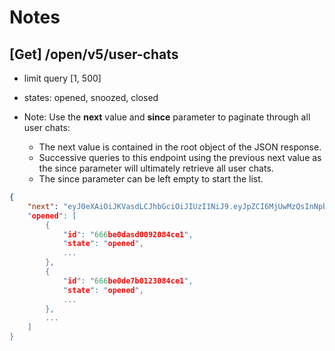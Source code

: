 # Notes

## [Get] /open/v5/user-chats

- limit query [1, 500]

- states: opened, snoozed, closed

- Note: Use the **next** value and **since** parameter to paginate through all user chats:
  - The next value is contained in the root object of the JSON response.
  - Successive queries to this endpoint using the previous next value as the since parameter will ultimately retrieve all user chats.
  - The since parameter can be left empty to start the list.

```json
{
    "next": "eyJ0eXAiOiJKVasdLCJhbGciOiJIUzI1NiJ9.eyJpZCI6MjUwMzQsInNpbmNlIjoiMjAyMS0wOC0xNlQxNzoxNzoxMi4wMDAwMDAwMDAwIn0.1Z
    "opened": [
        {
            "id": "666be0dasd0092084ce1",
            "state": "opened",
            ...
        },
        {
            "id": "666be0de7b0123084ce1",
            "state": "opened",
            ...
        },
        ...
    ]
}
```
